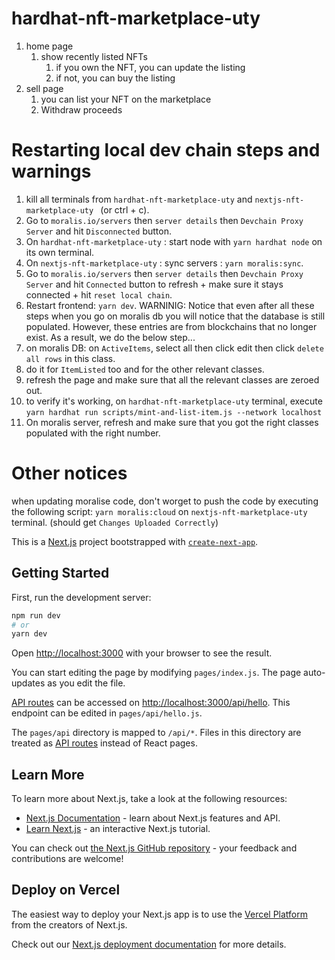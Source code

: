 # hardhat-nft-marketplace-uty

1. home page
    1. show recently listed NFTs
        1. if you own the NFT, you can update the listing
        2. if not, you can buy the listing
2. sell page
    1. you can list your NFT on the marketplace
    2. Withdraw proceeds

# Restarting local dev chain steps and warnings
1.  kill all terminals from `hardhat-nft-marketplace-uty` and `nextjs-nft-marketplace-uty ` (or ctrl + c).
2. Go to `moralis.io/servers` then `server details` then `Devchain Proxy Server` and hit `Disconnected` button.
3. On `hardhat-nft-marketplace-uty` : start node with `yarn hardhat node` on its own terminal.
4. On `nextjs-nft-marketplace-uty` : sync servers : `yarn moralis:sync`.
5. Go to `moralis.io/servers` then `server details` then `Devchain Proxy Server` and hit `Connected` button to refresh + make sure it stays connected + hit `reset local chain`.
6. Restart frontend: `yarn dev`. 
WARNINIG: Notice that even after all these steps when you go on moralis db you will notice that the database is still populated. However, these entries are from blockchains that no longer exist. As a result, we do the below step...
7. on moralis DB: on `ActiveItems`, select all then click edit then click `delete all rows` in this class.
8. do it for `ItemListed` too and for the other relevant classes.
9. refresh the page and make sure that all the relevant classes are zeroed out.
10. to verify it's working, on `hardhat-nft-marketplace-uty` terminal, execute `yarn hardhat run scripts/mint-and-list-item.js --network localhost`
11. On moralis server, refresh and make sure that you got the right classes populated with the right number.


# Other notices
when updating moralise code, don't worget to push the code by executing the following script: `yarn moralis:cloud` on `nextjs-nft-marketplace-uty` terminal. (should get `Changes Uploaded Correctly`)































This is a [Next.js](https://nextjs.org/) project bootstrapped with [`create-next-app`](https://github.com/vercel/next.js/tree/canary/packages/create-next-app).

## Getting Started

First, run the development server:

```bash
npm run dev
# or
yarn dev
```

Open [http://localhost:3000](http://localhost:3000) with your browser to see the result.

You can start editing the page by modifying `pages/index.js`. The page auto-updates as you edit the file.

[API routes](https://nextjs.org/docs/api-routes/introduction) can be accessed on [http://localhost:3000/api/hello](http://localhost:3000/api/hello). This endpoint can be edited in `pages/api/hello.js`.

The `pages/api` directory is mapped to `/api/*`. Files in this directory are treated as [API routes](https://nextjs.org/docs/api-routes/introduction) instead of React pages.

## Learn More

To learn more about Next.js, take a look at the following resources:

- [Next.js Documentation](https://nextjs.org/docs) - learn about Next.js features and API.
- [Learn Next.js](https://nextjs.org/learn) - an interactive Next.js tutorial.

You can check out [the Next.js GitHub repository](https://github.com/vercel/next.js/) - your feedback and contributions are welcome!

## Deploy on Vercel

The easiest way to deploy your Next.js app is to use the [Vercel Platform](https://vercel.com/new?utm_medium=default-template&filter=next.js&utm_source=create-next-app&utm_campaign=create-next-app-readme) from the creators of Next.js.

Check out our [Next.js deployment documentation](https://nextjs.org/docs/deployment) for more details.
